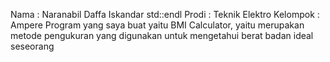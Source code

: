 Nama : Naranabil Daffa Iskandar std::endl
Prodi : Teknik Elektro
Kelompok : Ampere
Program yang saya buat yaitu BMI Calculator, yaitu merupakan metode pengukuran yang digunakan untuk mengetahui berat badan ideal seseorang
